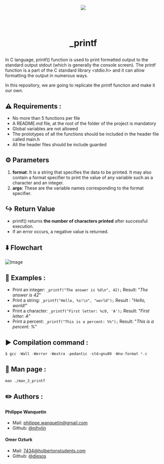 <p align="center">
	<img src="https://assets-global.website-files.com/64107f65f30b69371e3d6bfa/6480d9b63a806a1b35fec007_Holberton-p-500.png" style="margin:50px;"/>
</p>

# <p align="center">_printf</p>
In C language, printf() function is used to print formatted output to the standard output stdout (which is generally the console screen).  The printf function is a part of the C standard library <stdio.h> and it can allow formatting the output in numerous ways. 

In this repository, we are going to replicate the printf function and make it our own.

## ⚠️ Requirements :
- No more than 5 functions per file
- A README.md file, at the root of the folder of the project is mandatory
- Global variables are not allowed
- The prototypes of all the functions should be included in the header file called main.h
- All the header files should be include guarded

## ⚙️ Parameters
1. **format**: It is a string that specifies the data to be printed. It may also contain a format specifier to print the value of any variable such as a character and an integer.
2. **args**: These are the variable names corresponding to the format specifier.

## ↪️ Return Value
- printf() returns **the number of characters printed** after successful execution.
- If an error occurs, a negative value is returned.

## ⬇️ Flowchart

![Image](https://i.imgur.com/LfLfRRu.png)

## 🔬 Examples :
- Print an integer: `_printf("The answer is %d\n", 42);` Result: "*The answer is 42*"
- Print a string: `_printf("Hello, %s!\n", "world");` Result : "*Hello, world!*"
- Print a character: `_printf("First letter: %c0, 'A');` Result: "*First letter: A*"
- Print a percent: `_printf("This is a percent: %%");` Result: "*This is a percent: %*"

## ▶️ Compilation command :
```c
$ gcc -Wall -Werror -Wextra -pedantic -std=gnu89 -Wno-format *.c
```

## 📄 Man page :
```
man ./man_3_printf
```

## ✏️ Authors :
#### Philippe Wanquetin
- Mail: philippe.wanquetin@gmail.com
- Github: [@nihylin](https://github.com/nihylin)

#### Omer Ozturk
- Mail: 7434@holbertonstudents.com
- Github: [@diesos](https://github.com/diesos)
